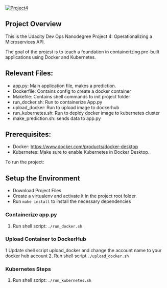 [![Project4](https://circleci.com/gh/Fontaineconsult/-UCDOEND_Project4.svg?style=svg)](<LINK>)

## Project Overview

This is the Udacity Dev Ops Nanodegree Project 4: Operationalizing a Microservices API.

The goal of the projest is to teach a foundation in containerizing pre-built applications using Docker and Kubernetes. 


## Relevant Files:
* app.py: Main application file, makes a prediction.
* Dockerfile: Contains config to create a docker container
* Makefile: Contains shell commands to init project folder
* run_docker.sh: Run to containerize App.py
* upload_docker: Run to upload image to dockerhub
* run_kubernetes.sh: Run to deploy docker image to kubernetes cluster
* make_prediction.sh: sends data to app.py



## Prerequisites:
  * Docker: https://www.docker.com/products/docker-desktop
  * Kubernetes: Make sure to enable Kubernetes in Docker Desktop.

To run the project:

## Setup the Environment
* Download Project Files
* Create a virtualenv and activate it in the project root folder.
* Run `make install` to install the necessary dependencies

### Containerize app.py 

1. Run shell script:  `./run_docker.sh`

### Upload Container to DockerHub
1  Update shell script upload_docker and change the account name to your docker hub account
2. Run shell script `./upload_docker.sh`


### Kubernetes Steps

1. Run shell script:  `./run_kubernetes.sh`
